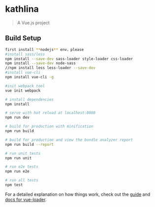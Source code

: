 # kathlina

> A Vue.js project

## Build Setup

``` bash
first install **nodejs** env，please
#install sass/less
npm install --save-dev sass-loader style-loader css-loader
npm install --save-dev node-sass
//npm install less less-loader --save-dev
#install vue-cli
npm install vue-cli -g

#init webpack tool
vue init webpack

# install dependencies
npm install

# serve with hot reload at localhost:8080
npm run dev

# build for production with minification
npm run build

# build for production and view the bundle analyzer report
npm run build --report

# run unit tests
npm run unit

# run e2e tests
npm run e2e

# run all tests
npm test
```

For a detailed explanation on how things work, check out the [guide](http://vuejs-templates.github.io/webpack/) and [docs for vue-loader](http://vuejs.github.io/vue-loader).
